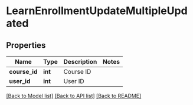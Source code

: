 # LearnEnrollmentUpdateMultipleUpdated

## Properties
Name | Type | Description | Notes
------------ | ------------- | ------------- | -------------
**course_id** | **int** | Course ID | 
**user_id** | **int** | User ID | 

[[Back to Model list]](../README.md#documentation-for-models) [[Back to API list]](../README.md#documentation-for-api-endpoints) [[Back to README]](../README.md)


